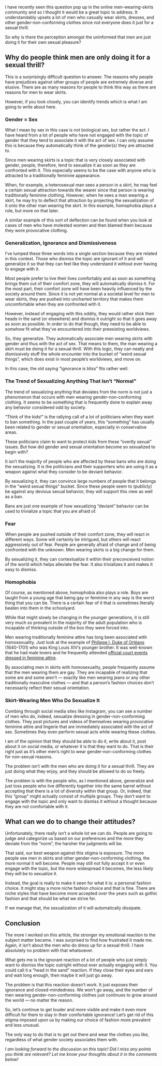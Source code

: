 I have recently seen this question pop up in the online men-wearing-skirts community and so I thought it would be a great topic to address. It understandably upsets a lot of men who casually wear skirts, dresses, and other gender-non-conforming clothes since not everyone does it just for a sexual thrill.

So why is there the perception amongst the uninformed that men are just doing it for their own sexual pleasure?

Why do people think men are only doing it for a sexual thrill?
--------------------------------------------------------------

This is a surprisingly difficult question to answer. The reasons why people have prejudices against other groups of people are extremely diverse and elusive. There are as many reasons for people to think this way as there are reasons for men to wear skirts.

However, if you look closely, you can identify trends which is what I am going to write about here.

### Gender = Sex

What I mean by sex in this case is not biological sex, but rather the act. I have heard from a lot of people who have not engaged with the topic of gender that they tend to associate it with the act of sex. I can only assume this is because they automatically think of the gender(s) they are attracted to.

Since men wearing skirts is a topic that is very closely associated with gender, people, therefore, tend to sexualize it as soon as they are confronted with it. This especially seems to be the case with anyone who is attracted to a traditionally feminine appearance.

When, for example, a heterosexual man sees a person in a skirt, he may feel a certain sexual attraction towards the wearer since that person is wearing traditionally feminine clothing. However, when he sees a man wearing a skirt, he may try to deflect that attraction by projecting the sexualization of it onto the other man wearing the skirt. In this example, homophobia plays a role, but more on that later.

A similar example of this sort of deflection can be found when you look at cases of men who have molested women and then blamed them because they wore provocative clothing.

### Generalization, Ignorance and Dismissiveness

I’ve lumped these three words into a single section because they are related in this context. Those who dismiss the topic are ignorant of it and will generalize it so that they can feel like they understand it without ever having to engage with it.

Most people prefer to live their lives comfortably and as soon as something brings them out of their comfort zone, they will automatically dismiss it. For the most part, their comfort zone will have been heavily influenced by the society around them. Since it is not yet normal at a societal level for men to wear skirts, they are pushed into uncharted territory that makes them uncomfortable when they are confronted with it.

However, instead of engaging with this oddity, they would rather stick their heads in the sand (or elsewhere) and dismiss it outright so that it goes away as soon as possible. In order to do that though, they need to be able to somehow fit what they’ve encountered into their preexisting worldviews.

So, they generalize. They automatically associate men wearing skirts with gender and thus with the act of sex. That means to them, the man wearing a skirt must be doing it for a sexual thrill. With this logic, they can neatly and dismissively stuff the whole encounter into the bucket of “weird sexual things”, which does exist in most people’s worldviews, and move on.

In this case, the old saying “ignorance is bliss” fits rather well.

### The Trend of Sexualizing Anything That Isn’t “Normal”

The trend of sexualizing anything that deviates from the norm is not just a phenomenon that occurs with men wearing gender-non-conforming clothing. It seems to be something that is frequently done to explain away any behavior considered odd by society.

“Think of the kids!” is the rallying call of a lot of politicians when they want to ban something. In the past couple of years, this “something” has usually been related to gender or sexual orientation, especially in conservative areas.

These politicians claim to want to protect kids from these “overtly sexual” issues. But how did gender and sexual orientation become so sexualized to begin with?

It isn’t the majority of people who are affected by these bans who are doing the sexualizing. It is the politicians and their supporters who are using it as a weapon against what they consider to be deviant behavior.

By sexualizing it, they can convince large numbers of people that it belongs in the “weird sexual things” bucket. Since these people seem to (publicly) be against any devious sexual behavior, they will support this view as well as a ban.

Bans are just one example of how sexualizing “deviant” behavior can be used to trivialize a topic that you are afraid of.

### Fear

When people are pushed outside of their comfort zone, they will react in different ways. Some will certainly be intrigued, but others will react aggressively out of fear. People are generally afraid of change and of being confronted with the unknown. Men wearing skirts is a big change for them.

By sexualizing it, they can contextualize it within their preconceived notion of the world which helps alleviate the fear. It also trivializes it and makes it easy to dismiss.

### Homophobia

Of course, as mentioned above, homophobia also plays a role. Boys are taught from a young age that being gay or feminine in any way is the worst thing that you can be. There is a certain fear of it that is sometimes literally beaten into them in the schoolyard.

While that might slowly be changing in the younger generations, it is still very much so prevalent in the majority of the adult population who is incapable of thinking outside of the box they were forced into.

Men wearing traditionally feminine attire has long been associated with homosexuality. Just look at the example of [Philippe I, Duke of Orléans](https://en.wikipedia.org/wiki/Philippe_I,_Duke_of_Orl%C3%A9ans) (1640-1701) who was King Louis XIV’s younger brother. It was well-known that he had male lovers and he frequently attended [official court events dressed in feminine attire](https://en.wikipedia.org/wiki/Philippe_I,_Duke_of_Orl%C3%A9ans#Sexuality).

By associating men in skirts with homosexuality, people frequently assume that the men wearing them are gay. They are incapable of realizing that some are and some aren’t — exactly like men wearing jeans or any other traditionally masculine clothes — and that a person’s fashion choices don’t necessarily reflect their sexual orientation.

### Skirt-Wearing Men Who Do Sexualize It

Combing through social media sites like Instagram, you can see a number of men who do, indeed, sexualize dressing in gender-non-conforming clothes. They post pictures and videos of themselves wearing provocative feminine attire and lingerie that are immediately associated with the act of sex. Sometimes they even perform sexual acts while wearing these clothes.

I am of the opinion that they should be able to do it, write about it, post about it on social media, or whatever it is that they want to do. That is their right just as it’s other men’s right to wear gender-non-conforming clothes for non-sexual reasons.

The problem isn’t with the men who are doing it for a sexual thrill. They are just doing what they enjoy, and they should be allowed to do so freely.

The problem is with the people who, as I mentioned above, generalize and just toss people who live differently together into the same barrel without accepting that there is a lot of diversity within that group. Or, indeed, that this “group” might actually consist of multiple groups. They don’t want to engage with the topic and only want to dismiss it without a thought because they are not comfortable with it.

What can we do to change their attitudes?
-----------------------------------------

Unfortunately, there really isn’t a whole lot we can do. People are going to judge and categorize us based on our preferences and the more they deviate from the “norm”, the harsher the judgments will be.

That said, our best weapon against this stigma is exposure. The more people see men in skirts and other gender-non-conforming clothing, the more normal it will become. People may still not fully accept it or even engage with the topic, but the more widespread it becomes, the less likely they will be to sexualize it.

Instead, the goal is really to make it seen for what it is: a personal fashion choice. It might stay a more niche fashion choice and that is fine. There are niche styles that have become more accepted over the years such as gothic fashion and that should be what we strive for.

If we manage that, the sexualization of it will automatically dissipate.

Conclusion
----------

The more I worked on this article, the stronger my emotional reaction to the subject matter became. I was surprised to find how frustrated it made me. Again, it isn’t about the men who do dress up for a sexual thrill. I have absolutely no problem with that whatsoever.

What gets me is the ignorant reaction of a lot of people who just simply want to dismiss the topic outright without ever actually engaging with it. You could call it a “head in the sand” reaction. If they close their eyes and ears and wait long enough, then maybe it will just go away.

The problem is that this reaction doesn’t work. It just exposes their ignorance and closed-mindedness. We won’t go away, and the number of men wearing gender-non-conforming clothes just continues to grow around the world — no matter the reason.

So, let’s continue to get louder and more visible and make it even more difficult for them to stay in their comfortable ignorance! Let’s get rid of this stigma imposed upon us by making our choice of fashion more prevalent and less unusual.

The only way to do that is to get out there and wear the clothes you like, regardless of what gender society associates them with.

*I am looking forward to the discussion on this topic! Did I miss any points you think are relevant? Let me know your thoughts about it in the comments below!*